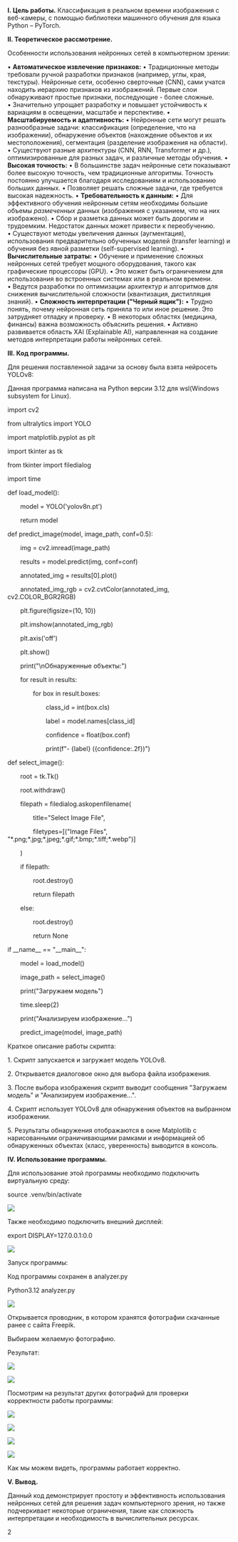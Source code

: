 <a name="_toc327350007"></a>**I. Цель работы.** Классификация в реальном времени изображения с веб-камеры, с помощью библиотеки машинного обучения для языка Python – PyTorch. 

**II. Теоретическое рассмотрение.** 

Особенности использования нейронных сетей в компьютерном зрении:

• **Автоматическое извлечение признаков:**
• Традиционные методы требовали ручной разработки признаков (например, углы, края, текстуры). Нейронные сети, особенно сверточные (CNN), сами учатся находить иерархию признаков из изображений. Первые слои обнаруживают простые признаки, последующие - более сложные.
• Значительно упрощает разработку и повышает устойчивость к вариациям в освещении, масштабе и перспективе.
• **Масштабируемость и адаптивность:**
• Нейронные сети могут решать разнообразные задачи: классификация (определение, что на изображении), обнаружение объектов (нахождение объектов и их местоположения), сегментация (разделение изображения на области).
• Существуют разные архитектуры (CNN, RNN, Transformer и др.), оптимизированные для разных задач, и различные методы обучения.
• **Высокая точность:**
• В большинстве задач нейронные сети показывают более высокую точность, чем традиционные алгоритмы. Точность постоянно улучшается благодаря исследованиям и использованию больших данных.
• Позволяет решать сложные задачи, где требуется высокая надежность.
• **Требовательность к данным:**
• Для эффективного обучения нейронным сетям необходимы большие объемы *размеченных* данных (изображения с указанием, что на них изображено).
• Сбор и разметка данных может быть дорогим и трудоемким. Недостаток данных может привести к переобучению.
• Существуют методы увеличения данных (аугментация), использования предварительно обученных моделей (transfer learning) и обучения без явной разметки (self-supervised learning).
• **Вычислительные затраты:**
• Обучение и применение сложных нейронных сетей требует мощного оборудования, такого как графические процессоры (GPU).
• Это может быть ограничением для использования во встроенных системах или в реальном времени.
• Ведутся разработки по оптимизации архитектур и алгоритмов для снижения вычислительной сложности (квантизация, дистилляция знаний).
• **Сложность интерпретации ("Черный ящик"):**
• Трудно понять, почему нейронная сеть приняла то или иное решение. Это затрудняет отладку и проверку.
• В некоторых областях (медицина, финансы) важна возможность объяснить решения.
• Активно развивается область XAI (Explainable AI), направленная на создание методов интерпретации работы нейронных сетей.

**III. Код программы.** 

Для решения поставленной задачи за основу была взята нейросеть YOLOv8: 

Данная программа написана на Python версии 3.12 для wsl(Windows subsystem for Linux).

import cv2

from ultralytics import YOLO

import matplotlib.pyplot as plt

import tkinter as tk

from tkinter import filedialog

import time

def load\_model():

`    `model = YOLO('yolov8n.pt')

`    `return model

def predict\_image(model, image\_path, conf=0.5):

`    `img = cv2.imread(image\_path)

`    `results = model.predict(img, conf=conf)

`    `annotated\_img = results[0].plot()

`    `annotated\_img\_rgb = cv2.cvtColor(annotated\_img, cv2.COLOR\_BGR2RGB)

`    `plt.figure(figsize=(10, 10))

`    `plt.imshow(annotated\_img\_rgb)

`    `plt.axis('off')

`    `plt.show()

`    `print("\nОбнаруженные объекты:")

`    `for result in results:

`        `for box in result.boxes:

`            `class\_id = int(box.cls)

`            `label = model.names[class\_id]

`            `confidence = float(box.conf)

`            `print(f"- {label} ({confidence:.2f})")

def select\_image():

`    `root = tk.Tk()

`    `root.withdraw()

`    `filepath = filedialog.askopenfilename(

`        `title="Select Image File",

`        `filetypes=[("Image Files", "\*.png;\*.jpg;\*.jpeg;\*.gif;\*.bmp;\*.tiff;\*.webp")]

`    `)

`    `if filepath:

`        `root.destroy()

`        `return filepath

`    `else:

`        `root.destroy()

`        `return None


if \_\_name\_\_ == "\_\_main\_\_":

`    `model = load\_model()

`    `image\_path = select\_image()

`    `print("Загружаем модель")

`    `time.sleep(2)

`    `print("Aнализируем изображение...")

`    `predict\_image(model, image\_path)

Краткое описание работы скрипта: 

1\.  Скрипт запускается и загружает модель YOLOv8. 

2\.  Открывается диалоговое окно для выбора файла изображения. 

3\.  После выбора изображения скрипт выводит сообщения "Загружаем модель" и "Анализируем изображение...". 

4\.  Скрипт использует YOLOv8 для обнаружения объектов на выбранном изображении. 

5\.  Результаты обнаружения отображаются в окне Matplotlib с нарисованными ограничивающими рамками и информацией об обнаруженных объектах (класс, уверенность) выводится в консоль.

**IV. Использование программы.**

Для использование этой программы необходимо подключить виртуальную среду:

source .venv/bin/activate 

![](Aspose.Words.9ed13c4a-240e-425b-bb4d-b12b714fed74.001.png)

Также необходимо подключить внешний дисплей:

export DISPLAY=127.0.0.1:0.0

![](Aspose.Words.9ed13c4a-240e-425b-bb4d-b12b714fed74.002.png) 


Запуск программы:

Код программы сохранен в analyzer.py

Python3.12 analyzer.py

![](Aspose.Words.9ed13c4a-240e-425b-bb4d-b12b714fed74.003.png)

Открывается проводник, в котором хранятся фотографии скачанные ранее с сайта Freepik.

Выбираем желаемую фотографию.

Результат:

![](Aspose.Words.9ed13c4a-240e-425b-bb4d-b12b714fed74.004.png)

![](Aspose.Words.9ed13c4a-240e-425b-bb4d-b12b714fed74.005.png)

Посмотрим на результат других фотографий для проверки корректности работы программы:

![](Aspose.Words.9ed13c4a-240e-425b-bb4d-b12b714fed74.006.png)

![](Aspose.Words.9ed13c4a-240e-425b-bb4d-b12b714fed74.007.png)

![](Aspose.Words.9ed13c4a-240e-425b-bb4d-b12b714fed74.008.png)

![](Aspose.Words.9ed13c4a-240e-425b-bb4d-b12b714fed74.009.png)

Как мы можем видеть, программы работает корректно.


**V. Вывод.**

Данный код демонстрирует простоту и эффективность использования нейронных сетей для решения задач компьютерного зрения, но также подчеркивает некоторые ограничения, такие как сложность интерпретации и необходимость в вычислительных ресурсах.


2

